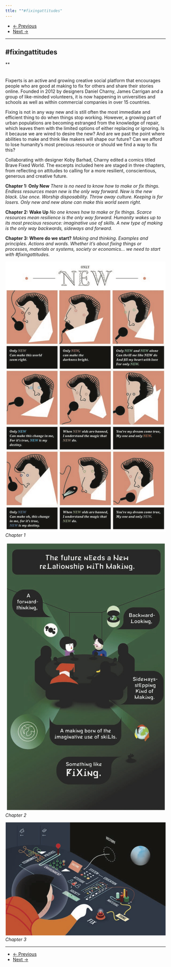 ```yaml
---
ttle: ""#fixingattitudes"
---
```


<nav aria-label="...">
  <ul class="pager">
    <li class="previous"><a href="20.html"><span aria-hidden="true">&larr;</span> Previous</a></li>
    <li class="next"><a href="22.html">Next <span aria-hidden="true">&rarr;</span></a></li>
  </ul>
</nav>

---

## #fixingattitudes
**
<br />
<br />
<br />
Fixperts is an active and growing creative social platform that encourages people who are good at making to fix for others and share their stories online. Founded in 2012 by designers Daniel Charny, James Carrigan and a group of like-minded volunteers, it is now happening in universities and schools as well as within commercial companies in over 15 countries.

Fixing is not in any way new and is still often the most immediate and efficient thing to do when things stop working. However, a growing part of urban populations are becoming estranged from the knowledge of repair, which leaves them with the limited options of either replacing or ignoring. Is it because we are wired to desire the new? And are we past the point where abilities to make and think like makers will shape our future? Can we afford to lose humanity’s most precious resource or should we find a way to fix this?

Collaborating with designer Koby Barhad, Charny edited a comics titled Brave Fixed World. The excerpts included here are staged in three chapters, from reflecting on attitudes to calling for a more resilient, conscientious, generous and creative future.

**Chapter 1: Only New**
_There is no need to know how to make or fix things. Endless resources mean new is the only way forward. New is the new black. Use once. Worship disposability. Throw away culture. Keeping is for losers. Only new and new alone can make this world seem right._

**Chapter 2: Wake Up**
_No one knows how to make or fix things. Scarce resources mean resilience is the only way forward. Humanity wakes up to its most precious resource: imaginative use of skills. A new type of making is the only way backwards, sideways and forward._

**Chapter 3: Where do we start?**
_Making and thinking. Examples and principles. Actions and words. Whether it’s about fixing things or processes, materials or systems, society or economics... we need to start with #fixingattitudes._

![Chapter 1](images/21a.jpg)
*Chapter 1*

![Chapter 2](images/21b.jpg)
*Chapter 2*

![Chapter 3](images/21c.jpg)
*Chapter 3*

---

<nav aria-label="...">
  <ul class="pager">
    <li class="previous"><a href="20.html"><span aria-hidden="true">&larr;</span> Previous</a></li>
    <li class="next"><a href="22.html">Next <span aria-hidden="true">&rarr;</span></a></li>
  </ul>
</nav>
